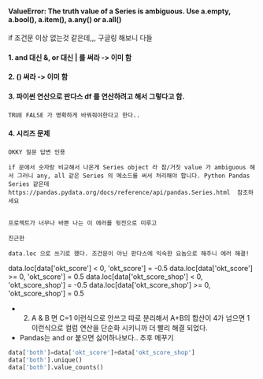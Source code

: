 #### ValueError: The truth value of a Series is ambiguous. Use a.empty, a.bool(), a.item(), a.any() or a.all()

if 조건문 이상 없는것 같은데,,, 구글링 해보니 다들

#### 1. and 대신 &, or 대신 | 를 써라 -> 이미 함 
#### 2. () 써라 -> 이미 함
#### 3.  파이썬 연산으로 판다스 df 를 연산하려고 해서 그렇다고 함.

    TRUE FALSE 가 명확하게 바꿔줘야한다고 한다..

 

#### 4. 시리즈 문제
```
OKKY 질문 답변 인용

if 문에서 숫자랑 비교해서 나온게 Series object 라 참/거짓 value 가 ambiguous 해서 그러니 any, all 같은 Series 의 메소드를 써서 처리해야 합니다. Python Pandas Series 같은데 https://pandas.pydata.org/docs/reference/api/pandas.Series.html  참조하세요
 

프로젝트가 너무나 바쁜 나는 이 에러를 뒷전으로 미루고 

친근한 

data.loc 으로 쓰기로 했다. 조건문이 아닌 판다스에 익숙한 요놈으로 해주니 에러 해결!
```

data.loc[data['okt_score'] < 0, 'okt_score'] = -0.5
data.loc[data['okt_score'] >= 0, 'okt_score'] = 0.5
data.loc[data['okt_score_shop'] < 0, 'okt_score_shop'] = -0.5
data.loc[data['okt_score_shop'] >= 0, 'okt_score_shop'] = 0.5

- 2) A & B 면 C=1 이런식으로 안쓰고 따로 분리해서 A+B의 합산이 4가 넘으면 1 이런식으로 컬럼 연산을 단순화 시키니까 더 빨리 해결 되었다. 
- Pandas는 and or 붙으면 싫어하나보다.. 추후 메꾸기
```python
data['both']=data['okt_score']+data['okt_score_shop']
data['both'].unique()
data['both'].value_counts()
```
